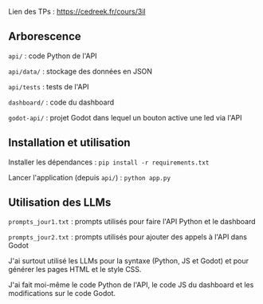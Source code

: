 Lien des TPs : https://cedreek.fr/cours/3il

## Arborescence

`api/` : code Python de l'API

`api/data/` : stockage des données en JSON

`api/tests` : tests de l'API

`dashboard/` : code du dashboard

`godot-api/` : projet Godot dans lequel un bouton active une led via l'API


## Installation et utilisation

Installer les dépendances : `pip install -r requirements.txt`

Lancer l'application (depuis `api/`) : `python app.py`

## Utilisation des LLMs

`prompts_jour1.txt` : prompts utilisés pour faire l'API Python et le dashboard

`prompts_jour2.txt` : prompts utilisés pour ajouter des appels à l'API dans Godot

J'ai surtout utilisé les LLMs pour la syntaxe (Python, JS et Godot) et pour générer les pages HTML et le style CSS.

J'ai fait moi-même le code Python de l'API, le code JS du dashboard et les modifications sur le code Godot.